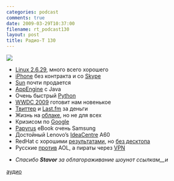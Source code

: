 ```yaml
---
categories: podcast
comments: true
date: 2009-03-29T10:37:00
filename: rt_podcast130
layout: post
title: Радио-Т 130
---
```


![](https://radio-t.com/images/radio-t/rt130.png)










- [Linux 2.6.29](http://www.opennet.ru/opennews/art.shtml?num=20897), много всего хорошего
- [iPhone](http://www.engadget.com/2009/03/27/iphone-3g-finally-available-contract-free/) без контракта и со [Skype](http://gigaom.com/2009/03/26/skype-for-iphone-to-be-released-next-week/)
- [Sun](http://www.linux.org.ru/view-message.jsp?msgid=3587460) почти продается
- [AppEngine](http://www.techcrunch.com/2009/03/26/get-ready-for-java-on-appengine/) с Java
- Очень быстрый [Python](http://tech.slashdot.org/article.pl?sid=09/03/27/1934256&from=rss)
- [WWDC 2009](http://business.compulenta.ru/414042/) готовит нам новенькое
- [Твиттер](http://webplanet.ru/news/service/2009/03/27/twitter_commercial.html) и [Last.fm](http://habrahabr.ru/blogs/social_networks/55489/) за деньги
- Жизнь на [облаке](http://www.elasticvapor.com/2009/03/introducing-open-cloud-manifesto.html), но не для всех
- Кризисом по [Google](http://business.compulenta.ru/414036/)
- [Papyrus](http://www.mobile-review.com/fullnews/main/2009/March/25.shtml#23604) eBook очень Samsung
- Достойный Lenovo’s [IdeaCentre](http://www.engadget.com/2009/03/25/lenovos-ideacentre-a600-now-available-to-order-should-ship-soo/) A60
- RedHat с хорошими [результатами](http://www.opennet.ru/opennews/art.shtml?num=20950), но [без десктопа](http://www.opennet.ru/opennews/art.shtml?num=20937)
- Русские [против](http://webplanet.ru/news/soft/2009/03/25/mdc.html) AOL, а пираты через [VPN](http://www.crunchgear.com/2009/03/24/the-pirate-bay-to-launch-vpn-service-to-keep-prying-eyes-away-from-your-torrenting/)

* _Спасибо **Stavor** за облагораживание шоунот ссылкам__и_




[аудио](http://cdn.radio-t.com/rt_podcast130.mp3)
<audio src="http://cdn.radio-t.com/rt_podcast130.mp3" preload="none"></audio>

